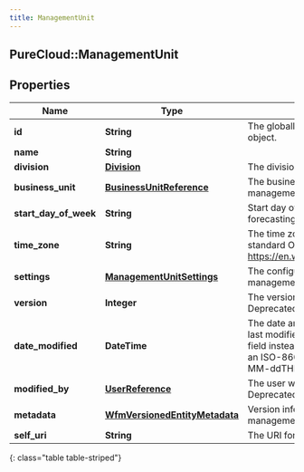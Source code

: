 ```yaml
---
title: ManagementUnit
---
```

## PureCloud::ManagementUnit

## Properties

|Name | Type | Description | Notes|
|------------ | ------------- | ------------- | -------------|
| **id** | **String** | The globally unique identifier for the object. | [optional] |
| **name** | **String** |  | [optional] |
| **division** | [**Division**](Division.html) | The division to which this entity belongs. | [optional] |
| **business_unit** | [**BusinessUnitReference**](BusinessUnitReference.html) | The business unit to which this management unit belongs | [optional] |
| **start_day_of_week** | **String** | Start day of week for scheduling and forecasting purposes | [optional] |
| **time_zone** | **String** | The time zone for the management unit in standard Olson Format (See https://en.wikipedia.org/wiki/Tz_database) | [optional] |
| **settings** | [**ManagementUnitSettings**](ManagementUnitSettings.html) | The configuration settings for this management unit | [optional] |
| **version** | **Integer** | The version of the underlying entity.  Deprecated, use metadata field instead | |
| **date_modified** | **DateTime** | The date and time at which this entity was last modified.  Deprecated, use metadata field instead. Date time is represented as an ISO-8601 string. For example: yyyy-MM-ddTHH:mm:ss.SSSZ | [optional] |
| **modified_by** | [**UserReference**](UserReference.html) | The user who last modified this entity.  Deprecated, use metadata field instead | [optional] |
| **metadata** | [**WfmVersionedEntityMetadata**](WfmVersionedEntityMetadata.html) | Version info metadata for this management unit | |
| **self_uri** | **String** | The URI for this object | [optional] |
{: class="table table-striped"}


